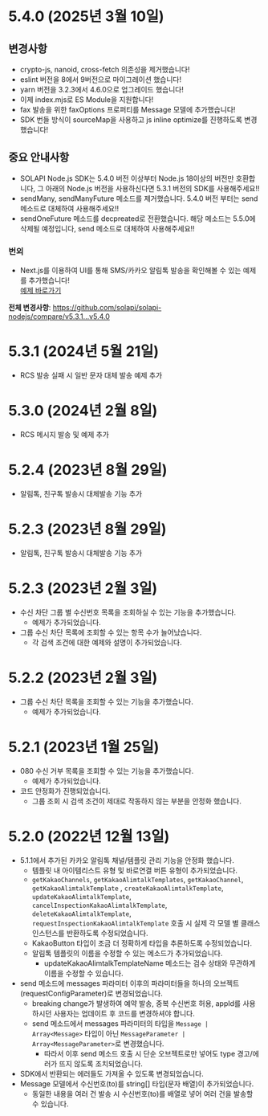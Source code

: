 # 5.4.0 (2025년 3월 10일)

## 변경사항
* crypto-js, nanoid, cross-fetch 의존성을 제거했습니다!
* eslint 버전을 8에서 9버전으로 마이그레이션 했습니다!
* yarn 버전을 3.2.3에서 4.6.0으로 업그레이드 했습니다!
* 이제 index.mjs로 ES Module을 지원합니다!
* fax 발송을 위한 faxOptions 프로퍼티를 Message 모델에 추가했습니다!
* SDK 번들 방식이 sourceMap을 사용하고 js inline optimize를 진행하도록 변경했습니다!

## 중요 안내사항
* SOLAPI Node.js SDK는 5.4.0 버전 이상부터 Node.js 18이상의 버전만 호환합니다, 그 아래의 Node.js 버전을 사용하신다면 5.3.1 버전의 SDK를 사용해주세요!!
* sendMany, sendManyFuture 메소드를 제거했습니다. 5.4.0 버전 부터는 send 메소드로 대체하여 사용해주세요!!
* sendOneFuture 메소드를 decpreated로 전환했습니다. 해당 메소드는 5.5.0에 삭제될 예정입니다, send 메소드로 대체하여 사용해주세요!!

### 번외
* Next.js를 이용하여 UI를 통해 SMS/카카오 알림톡 발송을 확인해볼 수 있는 예제를 추가했습니다!  
[예제 바로가기](https://github.com/solapi/solapi-nodejs/tree/master/examples/nextjs)

**전체 변경사항**: https://github.com/solapi/solapi-nodejs/compare/v5.3.1...v5.4.0

# 5.3.1 (2024년 5월 21일)

- RCS 발송 실패 시 일반 문자 대체 발송 예제 추가

# 5.3.0 (2024년 2월 8일)

- RCS 메시지 발송 및 예제 추가

# 5.2.4 (2023년 8월 29일)

- 알림톡, 친구톡 발송시 대체발송 기능 추가

# 5.2.3 (2023년 8월 29일)

- 알림톡, 친구톡 발송시 대체발송 기능 추가

# 5.2.3 (2023년 2월 3일)

- 수신 차단 그룹 별 수신번호 목록을 조회하실 수 있는 기능을 추가했습니다.
  - 예제가 추가되었습니다.
- 그룹 수신 차단 목록에 조회할 수 있는 항목 수가 늘어났습니다.
  - 각 검색 조건에 대한 예제와 설명이 추가되었습니다.

# 5.2.2 (2023년 2월 3일)

- 그룹 수신 차단 목록을 조회할 수 있는 기능을 추가했습니다.
  - 예제가 추가되었습니다.

# 5.2.1 (2023년 1월 25일)

- 080 수신 거부 목록을 조회할 수 있는 기능을 추가했습니다.
  - 예제가 추가되었습니다.
- 코드 안정화가 진행되었습니다.
  - 그룹 조회 시 검색 조건이 제대로 작동하지 않는 부분을 안정화 했습니다.

# 5.2.0 (2022년 12월 13일)

- 5.1.1에서 추가된 카카오 알림톡 채널/템플릿 관리 기능을 안정화 했습니다.
    - 템플릿 내 아이템리스트 유형 및 바로연결 버튼 유형이 추가되었습니다.
    - `getKakaoChannels`, `getKakaoAlimtalkTemplates`, `getKakaoChannel`, `getKakaoAlimtalkTemplate`
      , `createKakaoAlimtalkTemplate`, `updateKakaoAlimtalkTemplate`, `cancelInspectionKakaoAlimtalkTemplate`, `deleteKakaoAlimtalkTemplate`, `requestInspectionKakaoAlimtalkTemplate`
      호출 시 실제 각 모델 별 클래스 인스턴스를
      반환하도록 수정되었습니다.
    - KakaoButton 타입이 조금 더 정확하게 타입을 추론하도록 수정되었습니다.
    - 알림톡 템플릿의 이름을 수정할 수 있는 메소드가 추가되었습니다.
        - updateKakaoAlimtalkTemplateName 메소드는 검수 상태와 무관하게 이름을 수정할 수 있습니다.
- send 메소드에 messages 파라미터 이후의 파라미터들을 하나의 오브젝트(requestConfigParameter)로 변경되었습니다.
    - breaking change가 발생하여 예약 발송, 중복 수신번호 허용, appId를 사용하시던 사용자는 업데이트 후 코드를 변경하셔야 합니다.
    - send 메소드에서 messages 파라미터의 타입을 `Message | Array<Message>` 타입이 아닌 `MessageParameter | Array<MessageParameter>`로
      변경했습니다.
        - 따라서 이후 send 메소드 호출 시 단순 오브젝트로만 넣어도 type 경고/에러가 뜨지 않도록 조치되었습니다.
- SDK에서 반환되는 에러들도 가져올 수 있도록 변경되었습니다.
- Message 모델에서 수신번호(to)를 string[] 타입(문자 배열)이 추가되었습니다.
    - 동일한 내용을 여러 건 발송 시 수신번호(to)를 배열로 넣어 여러 건을 발송할 수 있습니다.
